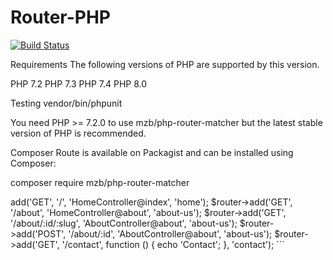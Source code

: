 # Router-PHP



[![Build Status](https://app.travis-ci.com/bensaadmucret/Router-PHP.svg?branch=main)](https://app.travis-ci.com/bensaadmucret/Router-PHP)

Requirements
The following versions of PHP are supported by this version.

PHP 7.2
PHP 7.3
PHP 7.4
PHP 8.0


Testing
vendor/bin/phpunit

You need PHP >= 7.2.0 to use mzb/php-router-matcher but the latest stable version of PHP is recommended.

Composer
Route is available on Packagist and can be installed using Composer:

composer require mzb/php-router-matcher

<?php declare(strict_types=1);

use Mzb\Router\Router;

require_once __DIR__.'/vendor/autoload.php';

``` 

    $router = new Router();

    router::setNameSpace('Mzb\\Controller\\');

    $router->add('GET', '/', 'HomeController@index', 'home');

    $router->add('GET', '/about', 'HomeController@about', 'about-us');

    $router->add('GET', '/about/:id/:slug', 'AboutController@about', 'about-us');

    $router->add('POST', '/about/:id', 'AboutController@about', 'about-us');

    $router->add('GET', '/contact', function () { echo 'Contact'; }, 'contact');

```